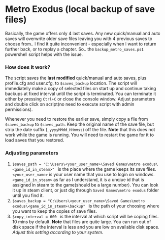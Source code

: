 # Metro Exodus (local backup of save files)
  Basically, the game offers only 4 last saves.  Any new quick/manual and auto saves will overwrite older save files leaving you with 4 previous saves to choose from..  I find it quite inconvenient -  especially when I want to return further back, or to replay a chapter.  So.. the ```backup_metro_saves.ps1``` powershell script helps with the issue.

### How does it work?
  The script saves the **last modified** quick/manual and auto saves, plus profile.cfg and user.cfg, to ``` $saves_backup ``` location.  The script will immediatelly make a copy of selected files on start up and continue taking backups at fixed interval until the script is terminated.  You can terminate it either by pressing ```Ctrl+C``` or close the console window.  Adjust parameters and double click on script(no need to execute script with admin permissions).
  
  Whenever you need to restore the earlier save, simply copy a file from ``` $saves_backup ``` to ``` $saves_path ```. Keep the original name of the save file, but strip the date suffix (``` _yyyyMMdd_HHmmss ```) off the file.  **Note** that this does not work while the game is running. You will need to restart the game for it to load saves that you restored.

### Adjusting parameters
  1. ```$saves_path = "C:\Users\<your_user_name>\Saved Games\metro exodus\<game_id_in_steam>" ``` is the place where the game keeps its save files. ```<your_user_name>``` is your user name that you use to login on windows. ``` <game_id_in_steam> ``` as far as I understand, it is a unqiue id that is assigned in steam to the game(should be a large number). You can look it up in steam client, or just dig through ``` Saved Games\metro exodus ``` folder until you find it.
  2. ```$saves_backup = "C:\Users\<your_user_name>\Saved Games\metro exodus\<game_id_in_steam>\backup" ``` is the path of your choosing where you want to keep the copies of save files. 
  3. ```$copy_interval = 600 ``` is the interval at which script will be coping files. 10 mins by default. **Note** that files are quite large.  You can run out of disk space if the interval is less and you are low on available disk space. *_Adjust this setting according to your system._*
